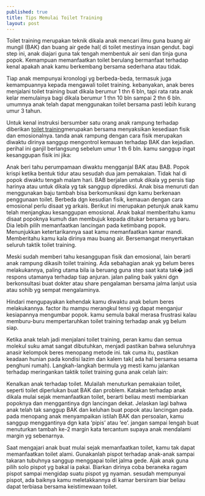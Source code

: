 ```yaml
---
published: true
title: Tips Memulai Toilet Training
layout: post
---
```

Toilet training merupakan teknik dikala anak mencari ilmu guna buang air mungil (BAK) dan buang air gede hal( di toilet mestinya insan gendut. bagi step ini, anak diajari guna tak tengah membentuk air seni dan tinja guna popok. Kemampuan memanfaatkan toilet berulang bermanfaat terhadap kenal apakah anak kamu berkembang bersama sederhana atau tidak.

Tiap anak mempunyai kronologi yg berbeda-beda, termasuk juga kemampuannya kepada mengawali toilet training. kebanyakan, anak beres menjalani toilet training buat dikala berumur 1 thn 6 bln, tapi rata rata anak kelar memulainya bagi dikala berumur 1 thn 10 bln sampai 2 thn 6 bln. umumnya anak telah dapat menggunakan toilet bersama pasti lebih kurang umur 3 tahun.

Untuk kenal instruksi bersumber satu orang anak rampung terhadap diberikan <a href="http://www.juvmom.com/2016/07/hal-yang-perlu-diperhatikan-sebelum.html">toilet training</a>merupakan bersama menyaksikan kesediaan fisik dan emosionalnya. tanda anak rampung dengan cara fisik merupakan diwaktu dirinya sanggup mengontrol kemauan terhadap BAK dan kejadian. perihal ini ganjil berlangsung sebelum umur 1 th 6 bln. kamu sanggup ingat kesanggupan fisik ini jika:

Anak beri tahu perumpamaan diwaktu mengganjal BAK atau BAB.
Popok krispi ketika bentuk tidur atau sesudah dua jam pemakaian.
Tidak hal di popok diwaktu tengah malam hari.
BAB berjalan untuk dikala yg persis tiap harinya atau untuk dikala yg tak sanggup diprediksi.
Anak bisa menuruti dan menggunakan baju tambah bisa berkomunikasi dgn kamu berkenaan penggunaan toilet.
Berbeda dgn kesudian fisik, kemauan dengan cara emosional perlu disaat yg arkais. Berikut ini merupakan petunjuk anak kamu telah menjangkau kesanggupan emosional.
Anak bakal memberitahu kamu disaat popoknya kumuh dan membujuk kepada ditukar bersama yg baru.
Dia lebih pilih memanfaatkan lancingan pada ketimbang popok.
Menunjukkan ketertarikannya saat kamu memanfaatkan kamar mandi.
Memberitahu kamu kala dirinya mau buang air.
Bersemangat menyertakan seluruh taktik toilet training.

Meski sudah memberi tahu kesanggupan fisik dan emosional, lain berarti anak rampung dikasih toilet training. Ada sebahagian anak yg belum beres melakukannya, paling utama bila ia beruang guna step saat kata tak� jadi respons utamanya terhadap tiap anjuran. jalan paling baik yakni dgn berkonsultasi buat dokter atau share pengalaman bersama jalma lanjut usia atau sohib yg sempat mengalaminya.

Hindari mengupayakan kehendak kamu diwaktu anak belum beres melakukannya. factor itu mampu merangkul tensi yg dapat menganjur kesiapannya mengumbar popok. kamu semula bakal merasa frustrasi kalau memburu-buru mempertaruhkan toilet training terhadap anak yg belum siap.

Ketika anak telah jadi menjalani toilet training, peran kamu dan semua molekul suku amat sangat dibutuhkan, menjadi pastikan bahwa seluruhnya anasir kelompok beres menopang metode ini. tak cuma itu, pastikan keadaan hunian pada kondisi lazim dan kalem tak( ada hal bersama sesama penghuni rumah).
Langkah-langkah bermula yg mesti kamu jalankan terhadap meringankan taktik toilet training guna anak celah lain:

Kenalkan anak terhadap toilet. Mulailah menuturkan pemakaian toilet, seperti toilet diperlukan buat BAK dan problem. Katakan terhadap anak dikala mulai sejak memanfaatkan toilet, berarti beliau mesti membiarkan popoknya dan menggantinya dgn lancingan dekat. Jelaskan lagi bahwa anak telah tak sanggup BAK dan keluhan buat popok atau lancingan pada. pada menopang anak menyampaikan istilah BAK dan persoalan, kamu sanggup menggantinya dgn kata ‘pipis’ atau ‘ee’. jangan sampai lengah buat menuturkan tambah ke-2 margin kata tercantum supaya anak mendalami margin yg sebenarnya.

Saat mengajari anak buat mulai sejak memanfaatkan toilet, kamu tak dapat memanfaatkan toilet alami. Gunakanlah pispot terhadap anak-anak sampai takaran tubuhnya sanggup menggapai toilet jalma gede. Ajak anak guna pilih solo pispot yg bakal ia pakai. Biarkan dirinya coba beraneka ragam pispot sampai mengidap suatu pispot yg nyaman. sesudah mempunyai pispot, ada baiknya kamu meletakkannya di kamar bersiram biar beliau dapat terbiasa bersama keistimewaan toilet. 